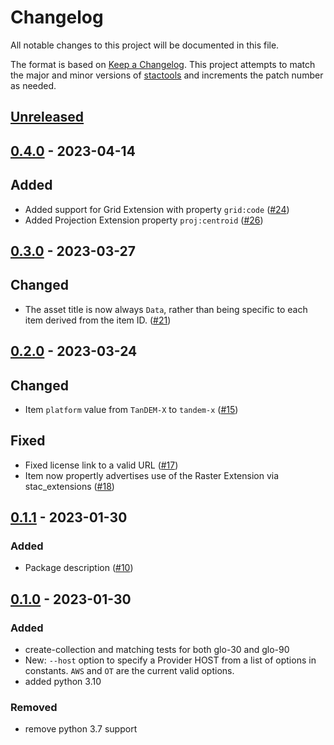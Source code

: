 # Changelog

All notable changes to this project will be documented in this file.

The format is based on [Keep a Changelog](https://keepachangelog.com/en/1.0.0/). This project attempts to match the major and minor versions of [stactools](https://github.com/stac-utils/stactools) and increments the patch number as needed.

## [Unreleased]

## [0.4.0] - 2023-04-14

## Added

- Added support for Grid Extension with property `grid:code` ([#24](https://github.com/stactools-packages/cop-dem/pull/24))
- Added Projection Extension property `proj:centroid` ([#26](https://github.com/stactools-packages/cop-dem/pull/26))

## [0.3.0] - 2023-03-27

## Changed

- The asset title is now always `Data`, rather than being specific to each item derived from the item ID. ([#21](https://github.com/stactools-packages/cop-dem/pull/21))

## [0.2.0] - 2023-03-24

## Changed

- Item `platform` value from `TanDEM-X` to `tandem-x` ([#15](https://github.com/stactools-packages/cop-dem/pull/15))

## Fixed

- Fixed license link to a valid URL ([#17](https://github.com/stactools-packages/cop-dem/pull/17))
- Item now propertly advertises use of the Raster Extension via stac_extensions ([#18](https://github.com/stactools-packages/cop-dem/pull/18))

## [0.1.1] - 2023-01-30

### Added

- Package description ([#10](https://github.com/stactools-packages/cop-dem/pull/10))

## [0.1.0] - 2023-01-30

### Added

- create-collection and matching tests for both glo-30 and glo-90
- New: `--host` option to specify a Provider HOST from a list of options in constants. `AWS` and `OT` are the current valid options.
- added python 3.10

### Removed

- remove python 3.7 support

[Unreleased]: https://github.com/stactools-packages/cop-dem/compare/v0.4.0..main
[0.4.0]: https://github.com/stactools-packages/cop-dem/compare/v0.3.0..v0.4.0
[0.3.0]: https://github.com/stactools-packages/cop-dem/compare/v0.2.0..v0.3.0
[0.2.0]: https://github.com/stactools-packages/cop-dem/compare/v0.1.1..v0.2.0
[0.1.1]: https://github.com/stactools-packages/cop-dem/compare/v0.1.0..v0.1.1
[0.1.0]: https://github.com/stactools-packages/cop-dem/tags/v0.1.0
